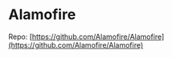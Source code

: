 # Alamofire

Repo: [https://github.com/Alamofire/Alamofire](https://github.com/Alamofire/Alamofire)



